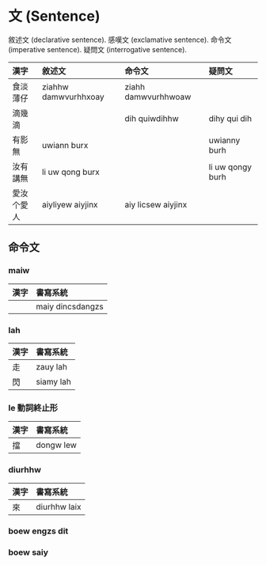# 文 (Sentence)

敘述文 (declarative sentence). 感嘆文 (exclamative sentence). 命令文 (imperative sentence). 疑問文 (interrogative sentence).

| 漢字 | 敘述文 | 命令文 | 疑問文 |
| :--- | :--- | :--- | :--- |
| 食淡薄仔 | ziahhw damwvurhhxoay | ziahh damwvurhhwoaw | |
| 滴幾滴 | | dih quiwdihhw | dihy qui dih |
| 有影無 | uwiann burx | | uwianny burh |
| 汝有講無 | li uw qong burx | | li uw qongy burh |
| 愛汝个愛人 | aiyliyew aiyjinx | aiy licsew aiyjinx | |

## 命令文

### maiw

| 漢字 | 書寫系統 |
| :--- | :--- |
|| maiy dincsdangzs |

### lah

| 漢字 | 書寫系統 |
| :--- | :--- |
| 走 | zauy lah |
| 閃 | siamy lah |

### le 動詞終止形

| 漢字 | 書寫系統 |
| :--- | :--- |
| 擋 | dongw lew |

### diurhhw

| 漢字 | 書寫系統 |
| :--- | :--- |
| 來 | diurhhw laix |

### boew engzs dit

### boew saiy
